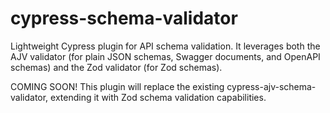 # cypress-schema-validator
Lightweight Cypress plugin for API schema validation. It leverages both the AJV validator (for plain JSON schemas, Swagger documents, and OpenAPI schemas) and the Zod validator (for Zod schemas).

COMING SOON!
This plugin will replace the existing cypress-ajv-schema-validator, extending it with Zod schema validation capabilities.
